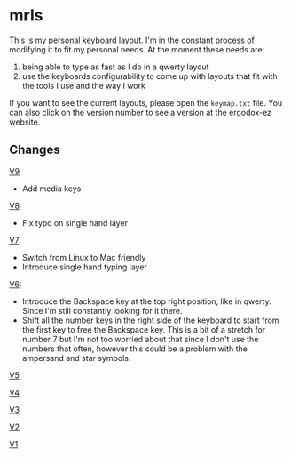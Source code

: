 mrls
====

This is my personal keyboard layout. I'm in the constant process of modifying
it to fit my personal needs. At the moment these needs are: 

1. being able to type as fast as I do in a qwerty layout
2. use the keyboards configurability to come up with layouts that fit with the
   tools I use and the way I work

If you want to see the current layouts, please open the `keymap.txt` file. You
can also click on the version number to see a version at the ergodox-ez
website.

Changes
-------

[V9](https://configure.ergodox-ez.com/keyboard_layouts/ldmrvv/edit)

* Add media keys

[V8](https://configure.ergodox-ez.com/keyboard_layouts/exzybp/edit)

* Fix typo on single hand layer

[V7](https://configure.ergodox-ez.com/keyboard_layouts/vljvpx/edit):

* Switch from Linux to Mac friendly
* Introduce single hand typing layer

[V6](http://configure.ergodox-ez.com/keyboard_layouts/qjpwbd/edit):

- Introduce the Backspace key at the top right position, like in qwerty. Since
  I'm still constantly looking for it there.
- Shift all the number keys in the right side of the keyboard to start from the
  first key to free the Backspace key. This is a bit of a stretch for number 7
  but I'm not too worried about that since I don't use the numbers that often,
  however this could be a problem with the ampersand and star symbols.

[V5](http://configure.ergodox-ez.com/keyboard_layouts/qzbwew/edit)

[V4](http://configure.ergodox-ez.com/keyboard_layouts/kpxawx/edit)

[V3](http://configure.ergodox-ez.com/keyboard_layouts/kgpjlg/edit)

[V2](http://configure.ergodox-ez.com/keyboard_layouts/qwmbee/edit)

[V1](http://configure.ergodox-ez.com/keyboard_layouts/knlzwr/edit)
